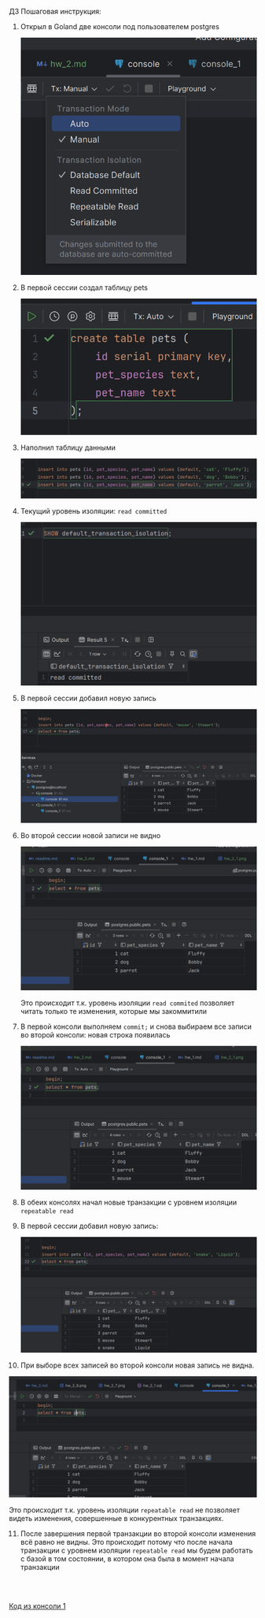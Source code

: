 
 ДЗ Пошаговая инструкция:
1. Открыл в Goland две консоли под пользователем postgres 

   ![img.png](assets/img/hw_2_1.png)

2. В первой сессии создал таблицу pets

    ![img.png](assets/img/hw_2_2.png)

3. Наполнил таблицу данными 

   ![img.png](assets/img/hw_2_3.png)

4. Текущий уровень изоляции: `read committed`

   ![img.png](assets/img/hw_2_4.png)

5. В первой сессии добавил новую запись

   ![img.png](assets/img/hw_2_5.png)

6. Во второй сессии новой записи не видно

   ![img.png](assets/img/hw_2_6.png)

   Это происходит т.к. уровень изоляции `read commited` позволяет читать только те изменения, которые мы закоммитили

7. В первой консоли выполняем `commit;` и снова выбираем все записи во второй консоли: новая строка появилась 

   ![img.png](assets/img/hw_2_7.png)

8. В обеих консолях начал новые транзакции с уровнем изоляции `repeatable read`

9. В первой сессии добавил новую запись: 

   ![img.png](assets/img/hw_2_8.png)

10. При выборе всех записей во второй консоли новая запись не видна. 

   ![img.png](assets/img/hw_2_9.png)

   Это происходит т.к. уровень изоляции `repeatable read` не позволяет видеть изменения,
   совершенные в конкурентных транзакциях. 

11. После завершения первой транзакции во второй консоли изменения всё равно не видны.
Это происходит потому что после начала транзакции с уровнем изоляции `repeatable read` 
мы будем работать с базой в том состоянии, в котором она была в момент начала транзакции

<br><br>    

[Код из консоли 1](./assets/sql/hw_2_1.sql)
